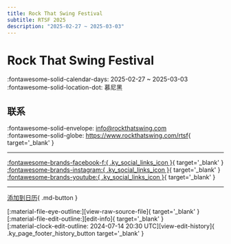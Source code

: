 ```yaml
---
title: Rock That Swing Festival
subtitle: RTSF 2025
description: "2025-02-27 ~ 2025-03-03"
---
```


# Rock That Swing Festival 

:fontawesome-solid-calendar-days: 2025-02-27 ~ 2025-03-03  
:fontawesome-solid-location-dot: 慕尼黑  

## 联系

:fontawesome-solid-envelope: <info@rockthatswing.com>  
:fontawesome-solid-globe: <https://www.rockthatswing.com/rtsf>{ target='_blank' }  

---

 [:fontawesome-brands-facebook-f:{ .ky_social_links_icon }](https://www.facebook.com/RockThatSwingFestival){ target='_blank' } [:fontawesome-brands-instagram:{ .ky_social_links_icon }](https://instagram.com/rockthatswing){ target='_blank' } [:fontawesome-brands-youtube:{ .ky_social_links_icon }](https://youtube.com/@RockThatSwing){ target='_blank' }

---

[添加到日历](https://swing.news/ics/zh-Hans/2025/de/rock-that-swing-festival-2025.ics){ .md-button }

<div class="ky_page_footer" markdown>
<div class="ky_page_footer_trailing" markdown="span">
[:material-file-eye-outline:][view-raw-source-file]{ target='_blank' }
[:material-file-edit-outline:][edit-info]{ target='_blank' }
</div>
<div class="ky_page_footer_leading" markdown="span">
[:material-clock-edit-outline: 2024-07-14 20:30 UTC][view-edit-history]{ .ky_page_footer_history_button target='_blank' }
</div>
</div>

[view-raw-source-file]: https://github.com/swingdance/events/blob/main/2025/de/rock-that-swing-festival-2025.json "查看原始源文件"
[edit-info]: https://github.com/swingdance/events/issues/new?assignees=&labels=update+event&projects=&template=03-update_entity.yml&title=%5B2025%2Fde%5D%20Rock%20That%20Swing%20Festival&region=de&year=2025&id=rock-that-swing-festival-2025&name=Rock%20That%20Swing%20Festival&org_id= "编辑信息"

[view-edit-history]: https://github.com/swingdance/events/commits/main/2025/de/rock-that-swing-festival-2025.json "查看编辑历史"
